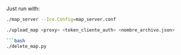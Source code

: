 
Just run with:

```bash
./map_server --Ice.Config=map_server.conf
```

```bash
./upload_map <proxy> <token_cliente_auth> <nombre_archivo.json>

```bash
./delete_map.py 





